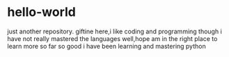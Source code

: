 # hello-world
just another repository.
giftine here,i like coding and programming though i have not really mastered the languages well,hope am in the right place to learn more
so far so good i have been learning and mastering python
